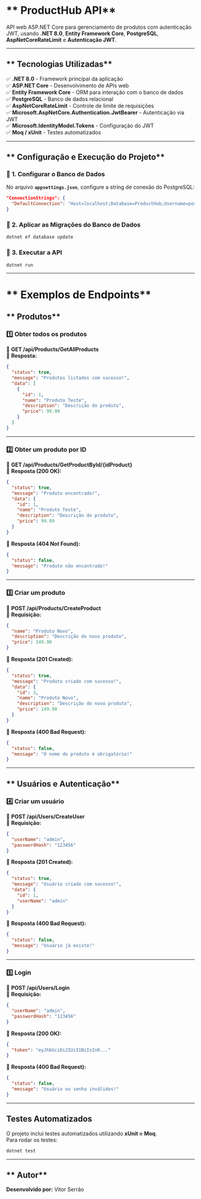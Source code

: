 # ** ProductHub API**

API web ASP.NET Core para gerenciamento de produtos com autenticação JWT, usando **.NET 8.0**, **Entity Framework Core**, **PostgreSQL**, **AspNetCoreRateLimit** e **Autenticação JWT**.

---

## ** Tecnologias Utilizadas**
✅ **.NET 8.0** - Framework principal da aplicação  
✅ **ASP.NET Core** - Desenvolvimento de APIs web  
✅ **Entity Framework Core** - ORM para interação com o banco de dados  
✅ **PostgreSQL** - Banco de dados relacional  
✅ **AspNetCoreRateLimit** - Controle de limite de requisições  
✅ **Microsoft.AspNetCore.Authentication.JwtBearer** - Autenticação via JWT  
✅ **Microsoft.IdentityModel.Tokens** - Configuração do JWT  
✅ **Moq / xUnit** - Testes automatizados  

---

## ** Configuração e Execução do Projeto**

### 🔹 **1. Configurar o Banco de Dados**
No arquivo **`appsettings.json`**, configure a string de conexão do PostgreSQL:

```json
"ConnectionStrings": {
  "DefaultConnection": "Host=localhost;Database=ProductHub;Username=postgres;Password=admin"
}
```

### 🔹 **2. Aplicar as Migrações do Banco de Dados**
```bash
dotnet ef database update
```

### 🔹 **3. Executar a API**
```bash
dotnet run
```

---

# ** Exemplos de Endpoints**

## ** Produtos**

### **1️⃣ Obter todos os produtos**
🔹 **GET /api/Products/GetAllProducts**  
🔹 **Resposta:**
```json
{
  "status": true,
  "message": "Produtos listados com sucesso!",
  "data": [
    {
      "id": 1,
      "name": "Produto Teste",
      "description": "Descrição do produto",
      "price": 99.99
    }
  ]
}
```

---

### **2️⃣ Obter um produto por ID**
🔹 **GET /api/Products/GetProductById/{idProduct}**  
🔹 **Resposta (200 OK):**
```json
{
  "status": true,
  "message": "Produto encontrado!",
  "data": {
    "id": 1,
    "name": "Produto Teste",
    "description": "Descrição do produto",
    "price": 99.99
  }
}
```

🔹 **Resposta (404 Not Found):**
```json
{
  "status": false,
  "message": "Produto não encontrado!"
}
```

---

### **3️⃣ Criar um produto**
🔹 **POST /api/Products/CreateProduct**  
🔹 **Requisição:**
```json
{
  "name": "Produto Novo",
  "description": "Descrição do novo produto",
  "price": 149.90
}
```

🔹 **Resposta (201 Created):**
```json
{
  "status": true,
  "message": "Produto criado com sucesso!",
  "data": {
    "id": 3,
    "name": "Produto Novo",
    "description": "Descrição do novo produto",
    "price": 149.90
  }
}
```

🔹 **Resposta (400 Bad Request):**
```json
{
  "status": false,
  "message": "O nome do produto é obrigatório!"
}
```

---

## ** Usuários e Autenticação**

### **4️⃣ Criar um usuário**
🔹 **POST /api/Users/CreateUser**  
🔹 **Requisição:**
```json
{
  "userName": "admin",
  "passwordHash": "123456"
}
```

🔹 **Resposta (201 Created):**
```json
{
  "status": true,
  "message": "Usuário criado com sucesso!",
  "data": {
    "id": 1,
    "userName": "admin"
  }
}
```

🔹 **Resposta (400 Bad Request):**
```json
{
  "status": false,
  "message": "Usuário já existe!"
}
```

---

### **5️⃣ Login**
🔹 **POST /api/Users/Login**  
🔹 **Requisição:**
```json
{
  "userName": "admin",
  "passwordHash": "123456"
}
```

🔹 **Resposta (200 OK):**
```json
{
  "token": "eyJhbGciOiJIUzI1NiIsInR..."
}
```

🔹 **Resposta (400 Bad Request):**
```json
{
  "status": false,
  "message": "Usuário ou senha inválidos!"
}
```

---

## **Testes Automatizados**
O projeto inclui testes automatizados utilizando **xUnit** e **Moq**.  
Para rodar os testes:

```bash
dotnet test
```

---

## ** Autor**
 **Desenvolvido por:** Vitor Serrão

